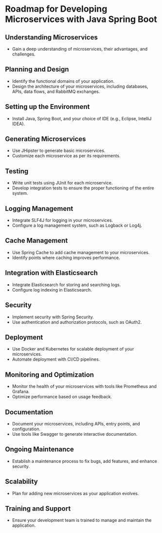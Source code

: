 # Roadmap for Developing Microservices with Java Spring Boot

## Understanding Microservices
- Gain a deep understanding of microservices, their advantages, and challenges.

## Planning and Design
- Identify the functional domains of your application.
- Design the architecture of your microservices, including databases, APIs, data flows, and RabbitMQ exchanges.

## Setting up the Environment
- Install Java, Spring Boot, and your choice of IDE (e.g., Eclipse, IntelliJ IDEA).

## Generating Microservices
- Use JHipster to generate basic microservices.
- Customize each microservice as per its requirements.

## Testing
- Write unit tests using JUnit for each microservice.
- Develop integration tests to ensure the proper functioning of the entire system.

## Logging Management
- Integrate SLF4J for logging in your microservices.
- Configure a log management system, such as Logback or Log4j.

## Cache Management
- Use Spring Cache to add cache management to your microservices.
- Identify points where caching improves performance.

## Integration with Elasticsearch
- Integrate Elasticsearch for storing and searching logs.
- Configure log indexing in Elasticsearch.

## Security
- Implement security with Spring Security.
- Use authentication and authorization protocols, such as OAuth2.

## Deployment
- Use Docker and Kubernetes for scalable deployment of your microservices.
- Automate deployment with CI/CD pipelines.

## Monitoring and Optimization
- Monitor the health of your microservices with tools like Prometheus and Grafana.
- Optimize performance based on usage feedback.

## Documentation
- Document your microservices, including APIs, entry points, and configuration.
- Use tools like Swagger to generate interactive documentation.

## Ongoing Maintenance
- Establish a maintenance process to fix bugs, add features, and enhance security.

## Scalability
- Plan for adding new microservices as your application evolves.

## Training and Support
- Ensure your development team is trained to manage and maintain the application.
